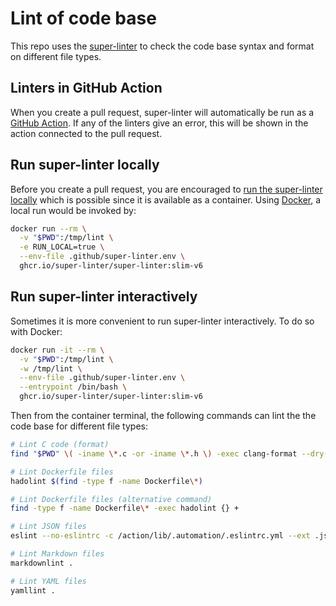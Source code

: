 # Lint of code base

This repo uses the
[super-linter](https://github.com/super-linter/super-linter)
to check the code base syntax and format on different file types.

## Linters in GitHub Action

When you create a pull request, super-linter will automatically be run as a
[GitHub Action](https://github.com/features/actions). If any of the linters
give an error, this will be shown in the action connected to the pull request.

## Run super-linter locally

Before you create a pull request, you are encouraged to
[run the super-linter locally](https://github.com/github/super-linter/blob/main/docs/run-linter-locally.md)
which is possible since it is available as a container. Using
[Docker](https://www.docker.com/), a local run would be invoked by:

```sh
docker run --rm \
  -v "$PWD":/tmp/lint \
  -e RUN_LOCAL=true \
  --env-file .github/super-linter.env \
  ghcr.io/super-linter/super-linter:slim-v6
```

## Run super-linter interactively

Sometimes it is more convenient to run super-linter interactively. To do so
with Docker:

```sh
docker run -it --rm \
  -v "$PWD":/tmp/lint \
  -w /tmp/lint \
  --env-file .github/super-linter.env \
  --entrypoint /bin/bash \
  ghcr.io/super-linter/super-linter:slim-v6
```

Then from the container terminal, the following commands can lint the the code
base for different file types:

```sh
# Lint C code (format)
find "$PWD" \( -iname \*.c -or -iname \*.h \) -exec clang-format --dry-run --Werror --verbose {} +

# Lint Dockerfile files
hadolint $(find -type f -name Dockerfile\*)

# Lint Dockerfile files (alternative command)
find -type f -name Dockerfile\* -exec hadolint {} +

# Lint JSON files
eslint --no-eslintrc -c /action/lib/.automation/.eslintrc.yml --ext .json .

# Lint Markdown files
markdownlint .

# Lint YAML files
yamllint .
```
